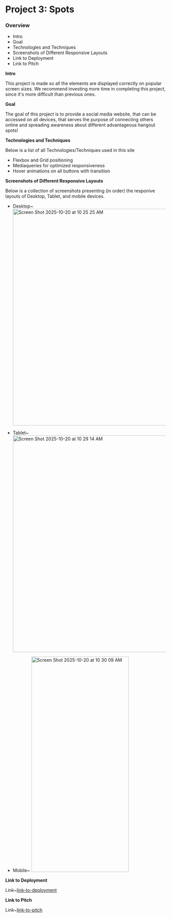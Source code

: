 # Project 3: Spots

### Overview  

* Intro  
* Goal  
* Technologies and Techniques
* Screenshots of Different Responsive Layouts
* Link to Deployment
* Link to Pitch
  
**Intro**
  
This project is made so all the elements are displayed correctly on popular screen sizes. We recommend investing more time in completing this project, since it's more difficult than previous ones.  
  
**Goal**  
  
The goal of this project is to provide a social media website, that can be accessed on all devices, that serves the purpose of connecting others online and spreading awareness about different advantageous hangout spots!
  
**Technologies and Techniques**  
  
Below is a list of all Technologies/Techniques used in this site

* Flexbox and Grid positioning
* Mediaqueries for optimized responsiveness
* Hover animations on all buttons with transition

**Screenshots of Different Responsive Layouts**

Below is a collection of screenshots presenting (in order) the responive layouts of Desktop, Tablet, and mobile devices.

* Desktop~ <img width="1099" height="678" alt="Screen Shot 2025-10-20 at 10 25 25 AM" src="https://github.com/user-attachments/assets/dcee626f-35da-45a1-916a-d14896e8198c" />

* Tablet~ <img width="985" height="678" alt="Screen Shot 2025-10-20 at 10 29 14 AM" src="https://github.com/user-attachments/assets/900b24f0-f38d-42d8-8f5b-2764da2759c5" />

* Mobile~ <img width="306" height="674" alt="Screen Shot 2025-10-20 at 10 30 09 AM" src="https://github.com/user-attachments/assets/000a6a0e-4b6d-4ed4-a661-f70359a83b0b" />

**Link to Deployment**

Link~[link-to-deployment](https://yournd.github.io/se_project_spots/)

**Link to Pitch**

Link~[link-to-pitch](https://drive.google.com/file/d/1n3Dq9OI1FLZlAM9y2KUApukTUS-3KL95/view?usp=sharing)


